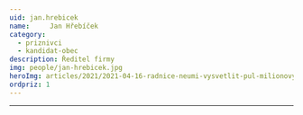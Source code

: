 ```yaml
---
uid: jan.hrebicek
name:     Jan Hřebíček
category:
  - priznivci
  - kandidat-obec
description: Ředitel firmy
img: people/jan-hrebicek.jpg
heroImg: articles/2021/2021-04-16-radnice-neumi-vysvetlit-pul-milionovy-pro-valentu.jpg
ordpriz: 1
---
```



---
